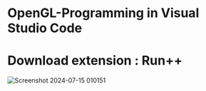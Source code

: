 # OpenGL-Programming in Visual Studio Code
# Download extension : Run++
![Screenshot 2024-07-15 010151](https://github.com/user-attachments/assets/2f2bf97e-de5b-4a2a-93e4-d51906b625ec)
